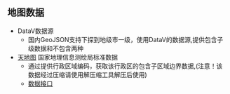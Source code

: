 ## 地图数据
* DataV数据源
  + 国内GeoJSON支持下探到地级市一级，使用DataV的数据源,提供包含子级数据和不包含两种
* [天地图](https://zhfw.tianditu.gov.cn/) 国家地理信息测绘局标准数据
  + 通过提供行政区域编码，获取该行政区的包含子区域边界数据,(注意！该数据经过压缩请使用解压缩工具解压后使用)
  + [数据接口](https://zhfw.tianditu.gov.cn/zhfw/border?gbcode=156510000&type=s)
